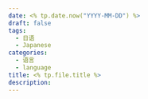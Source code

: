 ```yaml
---
date: <% tp.date.now("YYYY-MM-DD") %>
draft: false
tags:
  - 日语
  - Japanese
categories:
  - 语言
  - language
title: <% tp.file.title %>
description:
---
```

